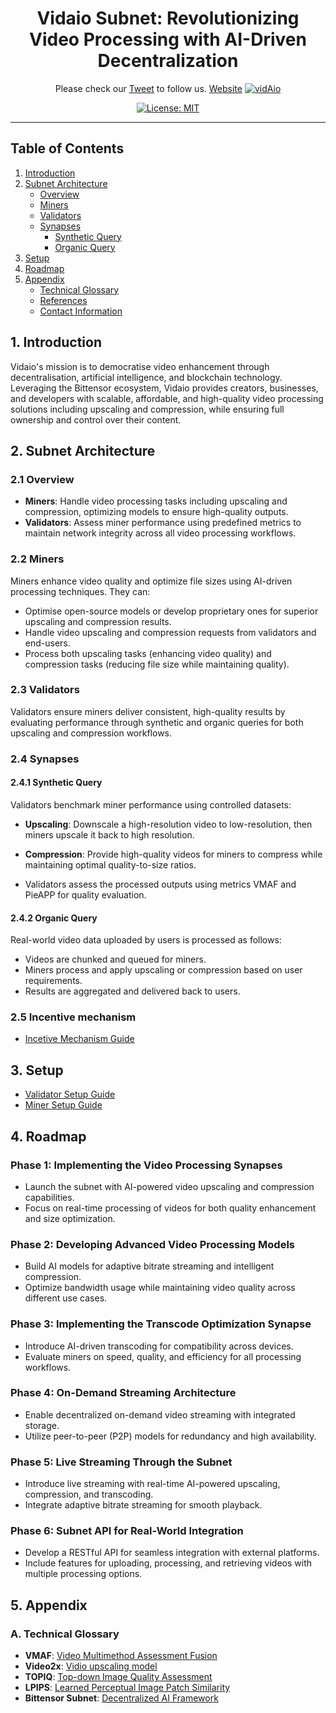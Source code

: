 <div align="center">

# **Vidaio Subnet**: Revolutionizing Video Processing with AI-Driven Decentralization <!-- omit in toc -->


Please check our [Tweet](https://x.com/vidaio_τ) to follow us.
[Website](https://vidaio.io)
[![vidAio](./docs/images/banner.png)](https://vidaio.io)

[![License: MIT](https://img.shields.io/badge/License-MIT-yellow.svg)](https://opensource.org/licenses/MIT) 

---

</div>

## **Table of Contents**

1. [Introduction](#1-introduction)
2. [Subnet Architecture](#2-subnet-architecture)
   - [Overview](#21-overview)
   - [Miners](#22-miners)
   - [Validators](#23-validators)
   - [Synapses](#24-synapses)
     - [Synthetic Query](#241-synthetic-query)
     - [Organic Query](#242-organic-query)
3. [Setup](#3-setup)
4. [Roadmap](#4-roadmap)
5. [Appendix](#5-appendix)
   - [Technical Glossary](#a-technical-glossary)
   - [References](#b-references)
   - [Contact Information](#c-contact-information)

## **1. Introduction**
Vidaio's mission is to democratise video enhancement through decentralisation, artificial intelligence, and blockchain technology. Leveraging the Bittensor ecosystem, Vidaio provides creators, businesses, and developers with scalable, affordable, and high-quality video processing solutions including upscaling and compression, while ensuring full ownership and control over their content.


## 2. Subnet Architecture

### 2.1 Overview
- **Miners**: Handle video processing tasks including upscaling and compression, optimizing models to ensure high-quality outputs.
- **Validators**: Assess miner performance using predefined metrics to maintain network integrity across all video processing workflows.

### 2.2 Miners
Miners enhance video quality and optimize file sizes using AI-driven processing techniques. They can:
- Optimise open-source models or develop proprietary ones for superior upscaling and compression results.
- Handle video upscaling and compression requests from validators and end-users.
- Process both upscaling tasks (enhancing video quality) and compression tasks (reducing file size while maintaining quality).

### 2.3 Validators
Validators ensure miners deliver consistent, high-quality results by evaluating performance through synthetic and organic queries for both upscaling and compression workflows.

### 2.4 Synapses
#### 2.4.1 Synthetic Query
Validators benchmark miner performance using controlled datasets:
- **Upscaling**: Downscale a high-resolution video to low-resolution, then miners upscale it back to high resolution.
- **Compression**: Provide high-quality videos for miners to compress while maintaining optimal quality-to-size ratios.

- Validators assess the processed outputs using metrics VMAF and PieAPP for quality evaluation.

#### 2.4.2 Organic Query
Real-world video data uploaded by users is processed as follows:
- Videos are chunked and queued for miners.
- Miners process and apply upscaling or compression based on user requirements.
- Results are aggregated and delivered back to users.

### 2.5 Incentive mechanism
- [Incetive Mechanism Guide](docs/incentive_mechanism.md)

## 3. Setup
- [Validator Setup Guide](docs/validator_setup.md)
- [Miner Setup Guide](docs/miner_setup.md)

## 4. Roadmap

### Phase 1: Implementing the Video Processing Synapses
- Launch the subnet with AI-powered video upscaling and compression capabilities.
- Focus on real-time processing of videos for both quality enhancement and size optimization.

### Phase 2: Developing Advanced Video Processing Models
- Build AI models for adaptive bitrate streaming and intelligent compression.
- Optimize bandwidth usage while maintaining video quality across different use cases.

### Phase 3: Implementing the Transcode Optimization Synapse
- Introduce AI-driven transcoding for compatibility across devices.
- Evaluate miners on speed, quality, and efficiency for all processing workflows.

### Phase 4: On-Demand Streaming Architecture
- Enable decentralized on-demand video streaming with integrated storage.
- Utilize peer-to-peer (P2P) models for redundancy and high availability.

### Phase 5: Live Streaming Through the Subnet
- Introduce live streaming with real-time AI-powered upscaling, compression, and transcoding.
- Integrate adaptive bitrate streaming for smooth playback.

### Phase 6: Subnet API for Real-World Integration
- Develop a RESTful API for seamless integration with external platforms.
- Include features for uploading, processing, and retrieving videos with multiple processing options.

## 5. Appendix

### A. Technical Glossary
- **VMAF**: [Video Multimethod Assessment Fusion](https://github.com/vidaio-subnet/vmaf)
- **Video2x**: [Vidio upscaling model](https://github.com/vidaio-subnet/video2x)
- **TOPIQ**: [Top-down Image Quality Assessment](https://arxiv.org/pdf/2308.03060v1)
- **LPIPS**: [Learned Perceptual Image Patch Similarity](https://github.com/richzhang/PerceptualSimilarity)
- **Bittensor Subnet**: [Decentralized AI Framework](https://docs.bittensor.com)
